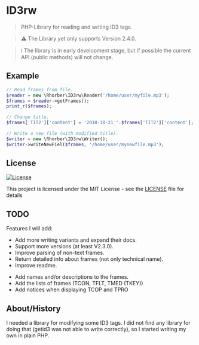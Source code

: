 # ID3rw

> PHP-Library for reading and writing ID3 tags.

> ⚠ The Library yet only supports Version 2.4.0.

> ℹ The library is in early development stage, but if possible the current API (public methods) will not change.


## Example

```php
// Read frames from file.
$reader = new \Rhorber\ID3rw\Reader('/home/user/myfile.mp3');
$frames = $reader->getFrames();
print_r($frames);

// Change title.
$frames['TIT2']['content'] = '2018-10-21_'.$frames['TIT2']['content'];

// Write a new file (with modified title).
$writer = new \Rhorber\ID3rw\Writer();
$writer->writeNewFiel($frames, '/home/user/mynewfile.mp3');
```


## License

[![License](http://img.shields.io/:license-mit-blue.svg?style=flat-square)](http://badges.mit-license.org)

This project is licensed under the MIT License - see the [LICENSE](LICENSE) file for details


## TODO

Features I will add:
* Add more writing variants and expand their docs.
* Support more versions (at least V2.3.0).
* Improve parsing of non-text frames.
* Return detailed info about frames (not only technical name).
* Improve readme.

- Add names and/or descriptions to the frames.
- Add the lists of frames (TCON, TFLT, TMED (TKEY))
- Add notices when displaying TCOP and TPRO

## About/History

I needed a library for modifying some ID3 tags.
I did not find any library for doing that (getid3 was not able to write correctly),
so I started writing my own in plain PHP. 
